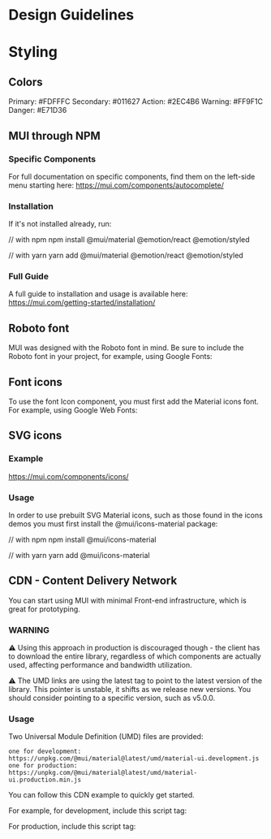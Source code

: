 # Design Guidelines

# Styling

## Colors

Primary: #FDFFFC
Secondary: #011627
Action: #2EC4B6
Warning: #FF9F1C
Danger: #E71D36

## MUI through NPM

### Specific Components

For full documentation on specific components, find them on the left-side menu starting here: https://mui.com/components/autocomplete/

### Installation 

If it's not installed already, run:

// with npm
npm install @mui/material @emotion/react @emotion/styled

// with yarn
yarn add @mui/material @emotion/react @emotion/styled

### Full Guide

A full guide to installation and usage is available here: https://mui.com/getting-started/installation/

## Roboto font

MUI was designed with the Roboto font in mind. Be sure to include the Roboto font in your project, for example, using Google Fonts:

<link rel="stylesheet" href="https://fonts.googleapis.com/css?family=Roboto:300,400,500,700&display=swap" />

## Font icons

To use the font Icon component, you must first add the Material icons font. For example, using Google Web Fonts:

<link rel="stylesheet" href="https://fonts.googleapis.com/icon?family=Material+Icons" />

## SVG icons

### Example

https://mui.com/components/icons/

### Usage

In order to use prebuilt SVG Material icons, such as those found in the icons demos you must first install the @mui/icons-material package:

// with npm
npm install @mui/icons-material

// with yarn
yarn add @mui/icons-material

## CDN - Content Delivery Network

You can start using MUI with minimal Front-end infrastructure, which is great for prototyping.

### WARNING

⚠️ Using this approach in production is discouraged though - the client has to download the entire library, regardless of which components are actually used, affecting performance and bandwidth utilization.

⚠️ The UMD links are using the latest tag to point to the latest version of the library. This pointer is unstable, it shifts as we release new versions. You should consider pointing to a specific version, such as v5.0.0.

### Usage

Two Universal Module Definition (UMD) files are provided:

    one for development: https://unpkg.com/@mui/material@latest/umd/material-ui.development.js
    one for production: https://unpkg.com/@mui/material@latest/umd/material-ui.production.min.js

You can follow this CDN example to quickly get started.

For example, for development, include this script tag:

<script crossorigin src="https://unpkg.com/@mui/material@latest/umd/material-ui.development.js"></script>

For production, include this script tag: 

<script crossorigin src="https://unpkg.com/@mui/material@latest/umd/material-ui.production.min.js"></script>
